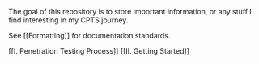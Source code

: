 The goal of this repository is to store important information, or any stuff I find interesting in my CPTS journey.

See [[Formatting]] for documentation standards.

[[I. Penetration Testing Process]]
[[II. Getting Started]]